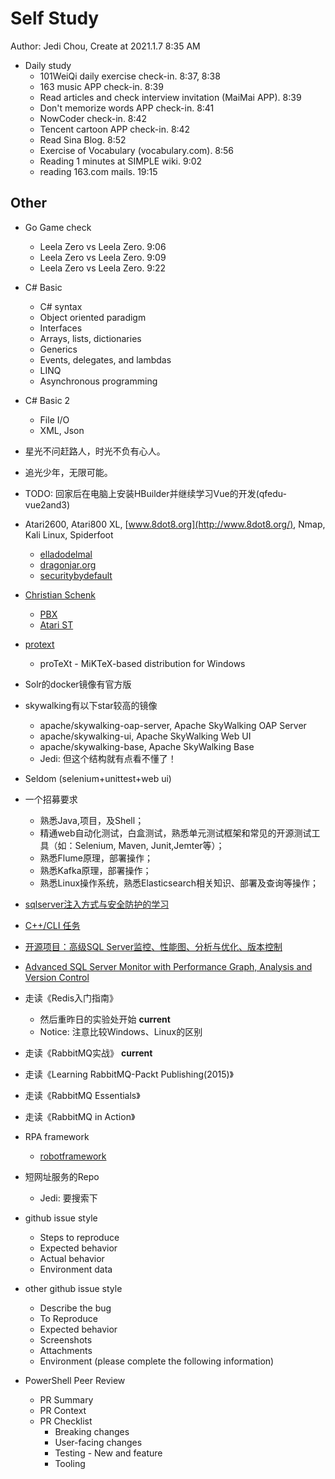 # Self Study

Author: Jedi Chou, Create at 2021.1.7 8:35 AM

* Daily study
  * 101WeiQi daily exercise check-in. 8:37, 8:38
  * 163 music APP check-in. 8:39
  * Read articles and check interview invitation (MaiMai APP). 8:39
  * Don't memorize words APP check-in. 8:41
  * NowCoder check-in. 8:42
  * Tencent cartoon APP check-in. 8:42
  * Read Sina Blog. 8:52
  * Exercise of Vocabulary (vocabulary.com). 8:56
  * Reading 1 minutes at SIMPLE wiki. 9:02
  * reading 163.com mails. 19:15

## Other

* Go Game check
  * Leela Zero vs Leela Zero. 9:06
  * Leela Zero vs Leela Zero. 9:09
  * Leela Zero vs Leela Zero. 9:22

* C# Basic
  * C# syntax
  * Object oriented paradigm
  * Interfaces
  * Arrays, lists, dictionaries
  * Generics
  * Events, delegates, and lambdas
  * LINQ
  * Asynchronous programming

* C# Basic 2
  * File I/O
  * XML, Json

* 星光不问赶路人，时光不负有心人。
* 追光少年，无限可能。
* TODO: 回家后在电脑上安装HBuilder并继续学习Vue的开发(qfedu-vue2and3)
* Atari2600, Atari800 XL, [www.8dot8.org](http://www.8dot8.org/), Nmap, Kali Linux, Spiderfoot
  * [elladodelmal](http://www.elladodelmal.com/)
  * [dragonjar.org](http://www.dragonjar.org/)
  * [securitybydefault](http://www.securitybydefault.com/)
* [Christian Schenk](https://www.tug.org/interviews/schenk.html)
  * [PBX](https://baike.baidu.com/item/PBX/3737223)
  * [Atari ST](https://en.wikipedia.org/wiki/Atari_ST)
* [protext](https://www.tug.org/protext/)
  * proTeXt - MiKTeX-based distribution for Windows

* Solr的docker镜像有官方版
* skywalking有以下star较高的镜像
  * apache/skywalking-oap-server, Apache SkyWalking OAP Server
  * apache/skywalking-ui, Apache SkyWalking Web UI
  * apache/skywalking-base, Apache SkyWalking Base
  * Jedi: 但这个结构就有点看不懂了！
* Seldom (selenium+unittest+web ui)

* 一个招募要求
  * 熟悉Java,项目，及Shell；
  * 精通web自动化测试，白盒测试，熟悉单元测试框架和常见的开源测试工具（如：Selenium, Maven, Junit,Jemter等）；
  * 熟悉Flume原理，部署操作；
  * 熟悉Kafka原理，部署操作；
  * 熟悉Linux操作系统，熟悉Elasticsearch相关知识、部署及查询等操作；

* [sqlserver注入方式与安全防护的学习](https://www.cnblogs.com/chillsrc/archive/2008/12/10/1346054.html)
* [C++/CLI 任务](https://docs.microsoft.com/zh-cn/cpp/dotnet/cpp-cli-tasks?view=msvc-160)
* [开源项目：高级SQL Server监控、性能图、分析与优化、版本控制](https://www.cnblogs.com/unruledboy/archive/2011/12/05/SQLMon2.html)
* [Advanced SQL Server Monitor with Performance Graph, Analysis and Version Control](https://www.codeproject.com/Articles/293658/Advanced-SQL-Server-Monitor-with-Performance-Graph)

* 走读《Redis入门指南》
  * 然后重昨日的实验处开始 **current**
  * Notice: 注意比较Windows、Linux的区别

* 走读《RabbitMQ实战》 **current**
* 走读《Learning RabbitMQ-Packt Publishing(2015)》
* 走读《RabbitMQ Essentials》
* 走读《RabbitMQ in Action》

* RPA framework
  * [robotframework](https://github.com/robotframework/robotframework)

* 短网址服务的Repo
  * Jedi: 要搜索下

* github issue style
  * Steps to reproduce
  * Expected behavior
  * Actual behavior
  * Environment data

* other github issue style
  * Describe the bug
  * To Reproduce
  * Expected behavior
  * Screenshots
  * Attachments
  * Environment (please complete the following information)

* PowerShell Peer Review
  * PR Summary
  * PR Context
  * PR Checklist
    * Breaking changes
    * User-facing changes
    * Testing - New and feature
    * Tooling
